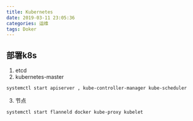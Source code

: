 ```yaml
---
title: Kubernetes
date: 2019-03-11 23:05:36
categories: 运维
tags: Doker
---
```


## 部署k8s
1. etcd
2. kubernetes-master

```bash
systemctl start apiserver , kube-controller-manager kube-scheduler
```
3. 节点

```bash
systemctl start flanneld docker kube-proxy kubelet
```



